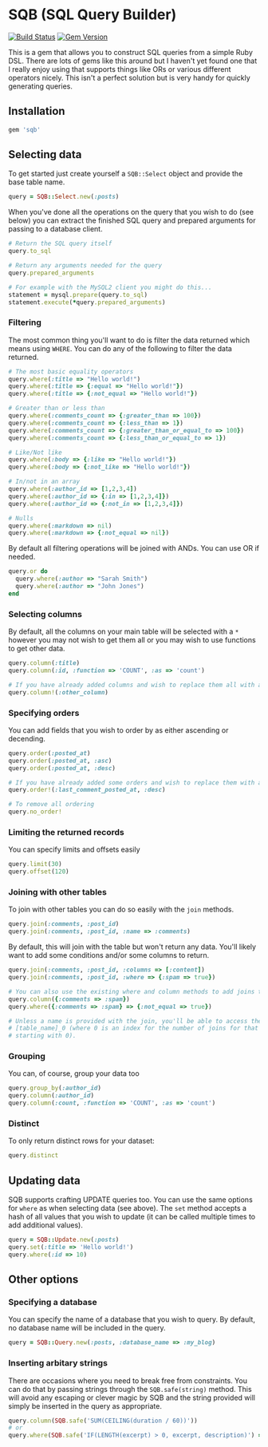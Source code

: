 # SQB (SQL Query Builder)

[![Build Status](https://travis-ci.org/adamcooke/sqb.svg?branch=master)](https://travis-ci.org/adamcooke/sqb) [![Gem Version](https://badge.fury.io/rb/sqb.svg)](https://badge.fury.io/rb/sqb)

This is a gem that allows you to construct SQL queries from a simple Ruby DSL. There are lots of gems like this around but I haven't yet found one that I really enjoy using that supports things like ORs or various different operators nicely. This isn't a perfect solution but is very handy for quickly generating queries.

## Installation

```ruby
gem 'sqb'
```

## Selecting data

To get started just create yourself a `SQB::Select` object and provide the base table name.

```ruby
query = SQB::Select.new(:posts)
```

When you've done all the operations on the query that you wish to do (see below) you can extract the finished SQL query and prepared arguments for passing to a database client.

```ruby
# Return the SQL query itself
query.to_sql

# Return any arguments needed for the query
query.prepared_arguments

# For example with the MySQL2 client you might do this...
statement = mysql.prepare(query.to_sql)
statement.execute(*query.prepared_arguments)
```

### Filtering

The most common thing you'll want to do is filter the data returned which means using `WHERE`. You can do any of the following to filter the data returned.

```ruby
# The most basic equality operators
query.where(:title => "Hello world!")
query.where(:title => {:equal => "Hello world!"})
query.where(:title => {:not_equal => "Hello world!"})

# Greater than or less than
query.where(:comments_count => {:greater_than => 100})
query.where(:comments_count => {:less_than => 1})
query.where(:comments_count => {:greater_than_or_equal_to => 100})
query.where(:comments_count => {:less_than_or_equal_to => 1})

# Like/Not like
query.where(:body => {:like => "Hello world!"})
query.where(:body => {:not_like => "Hello world!"})

# In/not in an array
query.where(:author_id => [1,2,3,4])
query.where(:author_id => {:in => [1,2,3,4]})
query.where(:author_id => {:not_in => [1,2,3,4]})

# Nulls
query.where(:markdown => nil)
query.where(:markdown => {:not_equal => nil})
```

By default all filtering operations will be joined with ANDs. You can use OR if needed.

```ruby
query.or do
  query.where(:author => "Sarah Smith")
  query.where(:author => "John Jones")
end
```

### Selecting columns

By default, all the columns on your main table will be selected with a `*` however you may not wish to get them all or you may wish to use functions to get other data.

```ruby
query.column(:title)
query.column(:id, :function => 'COUNT', :as => 'count')

# If you have already added columns and wish to replace them all with a new one
query.column!(:other_column)
```

### Specifying orders

You can add fields that you wish to order by as either ascending or decending.

```ruby
query.order(:posted_at)
query.order(:posted_at, :asc)
query.order(:posted_at, :desc)

# If you have already added some orders and wish to replace them with a new field
query.order!(:last_comment_posted_at, :desc)

# To remove all ordering
query.no_order!
```

### Limiting the returned records

You can specify limits and offsets easily

```ruby
query.limit(30)
query.offset(120)
```

### Joining with other tables

To join with other tables you can do so easily with the `join` methods.

```ruby
query.join(:comments, :post_id)
query.join(:comments, :post_id, :name => :comments)
```

By default, this will join with the table but won't return any data. You'll likely want to add some conditions and/or some columns to return.

```ruby
query.join(:comments, :post_id, :columns => [:content])
query.join(:comments, :post_id, :where => {:spam => true})

# You can also use the existing where and column methods to add joins to these tables
query.column({:comments => :spam})
query.where({:comments => :spam} => {:not_equal => true})

# Unless a name is provided with the join, you'll be able to access the join as
# [table_name]_0 (where 0 is an index for the number of joins for that table
# starting with 0).
```

### Grouping

You can, of course, group your data too

```ruby
query.group_by(:author_id)
query.column(:author_id)
query.column(:count, :function => 'COUNT', :as => 'count')
```

### Distinct

To only return distinct rows for your dataset:

```ruby
query.distinct
```

## Updating data

SQB supports crafting UPDATE queries too. You can use the same options for `where` as when selecting data (see above). The `set` method accepts a hash of all values that you wish to update (it can be called multiple times to add additional values).

```ruby
query = SQB::Update.new(:posts)
query.set(:title => 'Hello world!')
query.where(:id => 10)
```

## Other options

### Specifying a database

You can specify the name of a database that you wish to query. By default, no database name will be included in the query.

```ruby
query = SQB::Query.new(:posts, :database_name => :my_blog)
```

### Inserting arbitary strings

There are occasions where you need to break free from constraints. You can do that by passing strings through the `SQB.safe(string)` method. This will avoid any escaping or clever magic by SQB and the string provided will simply be inserted in the query as appropriate.

```ruby
query.column(SQB.safe('SUM(CEILING(duration / 60))'))
# or
query.where(SQB.safe('IF(LENGTH(excerpt) > 0, excerpt, description)') => {:equal => "Llamas!"})
```
